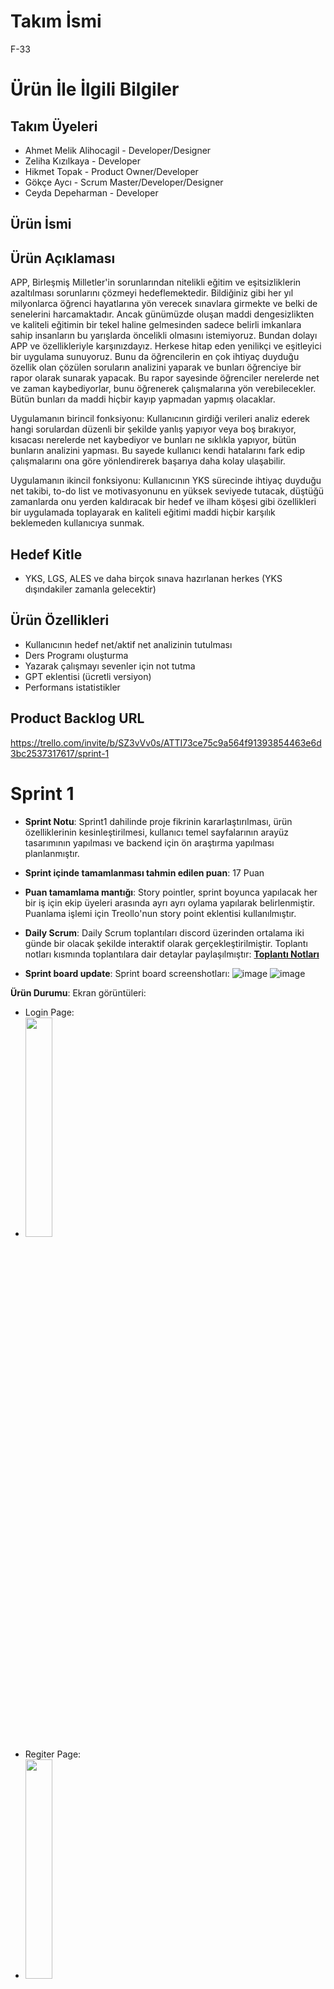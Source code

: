 # **Takım İsmi**
F-33
# Ürün İle İlgili Bilgiler

## Takım Üyeleri
- Ahmet Melik Alihocagil - Developer/Designer
- Zeliha Kızılkaya - Developer
- Hikmet Topak - Product Owner/Developer
- Gökçe Aycı - Scrum Master/Developer/Designer
- Ceyda Depeharman - Developer

## Ürün İsmi

## Ürün Açıklaması
 APP, Birleşmiş Milletler'in sorunlarından nitelikli eğitim ve eşitsizliklerin azaltılması sorunlarını çözmeyi hedeflemektedir. Bildiğiniz gibi her yıl milyonlarca öğrenci hayatlarına yön verecek sınavlara girmekte ve belki de senelerini harcamaktadır. Ancak günümüzde oluşan maddi dengesizlikten ve kaliteli eğitimin bir tekel haline gelmesinden sadece belirli imkanlara sahip insanların bu yarışlarda öncelikli olmasını istemiyoruz. Bundan dolayı APP ve özellikleriyle karşınızdayız. Herkese hitap eden yenilikçi ve eşitleyici bir uygulama sunuyoruz. Bunu da öğrencilerin en çok ihtiyaç duyduğu özellik olan çözülen soruların analizini yaparak ve bunları öğrenciye bir rapor olarak sunarak yapacak. Bu rapor sayesinde öğrenciler nerelerde net ve zaman kaybediyorlar, bunu öğrenerek çalışmalarına yön verebilecekler. Bütün bunları da maddi hiçbir kayıp yapmadan yapmış olacaklar.

Uygulamanın birincil fonksiyonu: Kullanıcının girdiği verileri analiz ederek hangi sorulardan düzenli bir şekilde yanlış yapıyor veya boş bırakıyor, kısacası nerelerde net kaybediyor ve bunları ne sıklıkla yapıyor, bütün bunların analizini yapması. Bu sayede kullanıcı kendi hatalarını fark edip çalışmalarını ona göre yönlendirerek başarıya daha kolay ulaşabilir.

Uygulamanın ikincil fonksiyonu: Kullanıcının YKS sürecinde ihtiyaç duyduğu net takibi, to-do list ve motivasyonunu en yüksek seviyede tutacak, düştüğü zamanlarda onu yerden kaldıracak bir hedef ve ilham köşesi gibi özellikleri bir uygulamada toplayarak en kaliteli eğitimi maddi hiçbir karşılık beklemeden kullanıcıya sunmak.

## Hedef Kitle
- YKS, LGS, ALES ve daha birçok sınava hazırlanan herkes
(YKS dışındakiler zamanla gelecektir)

## Ürün Özellikleri
- Kullanıcının hedef net/aktif net analizinin tutulması
- Ders Programı oluşturma
- Yazarak çalışmayı sevenler için not tutma
- GPT eklentisi (ücretli versiyon)
- Performans istatistikler

## Product Backlog URL
https://trello.com/invite/b/SZ3vVv0s/ATTI73ce75c9a564f91393854463e6d3bc2537317617/sprint-1
# Sprint 1
- **Sprint Notu**: Sprint1 dahilinde proje fikrinin kararlaştırılması, ürün özelliklerinin kesinleştirilmesi, kullanıcı temel sayfalarının arayüz tasarımının yapılması ve backend için ön araştırma yapılması planlanmıştır.
  
- **Sprint içinde tamamlanması tahmin edilen puan**: 17 Puan

- **Puan tamamlama mantığı**: Story pointler, sprint boyunca yapılacak her bir iş için ekip üyeleri arasında ayrı ayrı oylama yapılarak belirlenmiştir. Puanlama işlemi için Treollo'nun story point eklentisi kullanılmıştır.
  
- **Daily Scrum**: Daily Scrum toplantıları discord üzerinden ortalama iki günde bir olacak şekilde interaktif olarak gerçekleştirilmiştir. Toplantı notları kısmında toplantılara dair detaylar paylaşılmıştır: **[Toplantı Notları](https://docs.google.com/document/d/1GLPzij74af6KO64UVuXZnkMik6LS6BBCPYart3XEXPg/edit?usp=sharing)**

- **Sprint board update**: Sprint board screenshotları:
  ![image](https://github.com/oua-f-33/proje/assets/77845105/f96bd3cb-49ef-4d0a-b384-ffafca41d84f)
  ![image](https://github.com/oua-f-33/proje/assets/77845105/d8947bad-58ea-4555-b131-290b179679a5)

**Ürün Durumu**: Ekran görüntüleri:

- Login Page:
 - <img src = "https://github.com/oua-f-33/proje/assets/77845105/381b6066-7207-4d28-bc7d-51f35f05ab9f" width=30% height=30%>
- Regiter Page:
 - <img src = "https://github.com/oua-f-33/proje/assets/77845105/f61fabec-3d1b-4208-970f-01264684af1a" width=30% height=30%>
- Home Page:
 - <img src = "https://github.com/oua-f-33/proje/assets/77845105/fb6ae885-e904-4be4-a541-699b17d8e29b" width=30% height=30%>
- Home Page pop-up:
 - <img src = "https://github.com/oua-f-33/proje/assets/77845105/24cceb24-38e7-4cda-a160-d3a208929fef" width=30% height=30%>
- Analiz Page:
 - <img src = "https://github.com/oua-f-33/proje/assets/77845105/06a5425a-41f3-4f36-aafe-3a68a1ff8fbd" width=30% height=30%>
- Analiz Page1:
 - <img src = "https://github.com/oua-f-33/proje/assets/77845105/b7129912-8533-48eb-ba31-13f8bd56bd69" width=30% height=30%>
- Analiz Page2:
 - <img src = "https://github.com/oua-f-33/proje/assets/77845105/096a833c-fc47-4537-81c7-665799c315fa" width=30% height=30%>
- Profile Page:
- <img src = "https://github.com/oua-f-33/proje/assets/77845105/0b2996f6-0b84-49d2-a436-224b2f66005b" width=30% height=30%>
- Profile Page Tasarım2:
 - <img src = "https://github.com/oua-f-33/proje/assets/77845105/23cd6744-0c34-4dba-a785-c14aeb3e672a" width=30% height=30%>
- Edit Profile Page:
 -  <img src = "https://github.com/oua-f-33/proje/assets/77845105/a75046a3-9cbd-4c57-83ab-f0b675a77866" width=30% height=30%>

**Not**: Profile Page ve Profile Page Tasarım2 birleştirilerek yeni bir profil page oluşturulacaktır.

- **Sprint Review**: 
Alınan kararlar: Kullanıcı temel sayfalarının tasarımları oluşturulmuş, firebase ve gpt eklentisi için ön araştırma yapılarak ürünün genel gereksinimleri tespit edilmiştir
  - Sprint Review katılımcıları:
   - Ahmet Melik Alihocagil
   - Zeliha Kızılkaya
   - Hikmet Topak 
   - Gökçe Aycı 
   - Ceyda Depeharman

- **Sprint Retrospective:**
  - Sprint1'in ekibin büyük çoğunluğunun final haftasına denk gelmesi ekibi ve işleyisi biraz yavaşlattı bu açığı kapatatabilmek adına sonraki sprintlerde herkesin daha aktif olması beklenmektedir.
  - Ekip üyelerince bir çok farklı ve orijinal proje fikir ortaya atıldı, proje fikirlerinin çok ve uygulanabilir olmaları karar vermeyi ve brainstorming sürecinin uzamasına sebep oldu, bu süreç daha kısa tutulmalıydı.
  - Genel anlamda ekibin biribiriyle iletişimi, bilgi alışverişi ve farklı fikirlere açık olması her ekip üyesi için olumlu noktalardan biri olduğu tespit edildi ve ilerleyen süreç boyunca bu durumunun devam etmesi beklenmektedir.

- **Burndown Chart:**
 <img src = "https://github.com/oua-f-33/proje/assets/77845105/8a7687f8-2ef2-4c36-8c7f-91a719088a9a" width=50% height=50%>
 
## Product Backlog URL
https://trello.com/b/lzoQIuuL/f33-sprint-2

# Sprint 2
- **Sprint Notu**: Sprint2 dahilinde projenin UI kodlarının yazılması planlanmaktadır.
  
- **Sprint içinde tamamlanması tahmin edilen puan**: 36 Puan

- **Puan tamamlama mantığı**: Story pointler, sprint boyunca yapılacak her bir iş için product owner tarafından belirlenmiştir. Puanlama işlemi için Treollo'nun story point eklentisi kullanılmıştır.
  
- **Daily Scrum**: Daily Scrum toplantıları discord ve whatsapp üzerinden gerçekleştirilmiştir. Whatsapp da alınan önemli kararların ekran görüntüleri toplantı notlarına eklenmiştir.. Toplantı notları kısmında toplantılara dair detaylar paylaşılmıştır: **[Toplantı Notları](https://docs.google.com/document/d/1GLPzij74af6KO64UVuXZnkMik6LS6BBCPYart3XEXPg/edit?usp=sharing)**

- **Sprint board update**: Sprint board screenshotları:
 ![image](https://github.com/oua-f-33/proje/assets/77845105/fc623fd2-290f-412c-afda-e40e65319f65)


**Ürün Durumu**: Ekran görüntüleri:

- Login Page:
 - <img src = "https://github.com/oua-f-33/proje/assets/77845105/c867b2ef-38c7-48ab-af83-fa41195ece5d" width=30% height=30%>
- Regiter Page:
 - <img src = "https://github.com/oua-f-33/proje/assets/77845105/d62a0165-e117-4a10-8887-7bfd2365eab5" width=30% height=30%>
- Home Page:
 - <img src = "https://github.com/oua-f-33/proje/assets/77845105/26bc4020-cc87-49b8-9692-c8ee44af5540" width=30% height=30%>
- Home Page pop-up:
 - <img src = " " width=30% height=30%>
- Analiz Page:
 - <img src = " " width=30% height=30%>
- Analiz Page1:
 - <img src = " " width=30% height=30%>
- Analiz Page2:
 - <img src = " " width=30% height=30%>
- Profile Page:
- <img src = " " width=30% height=30%>
- Profile Page Tasarım2:
 - <img src = " " width=30% height=30%>
- Edit Profile Page:
 -  <img src = " " width=30% height=30%>
 
- **Sprint Review**: 
Alınan kararlar: Kullanıcı temel sayfalarının UI kodlamasının yapılması planlanmış fakat bazı aksaklıklardan dolayı sadece home page, login page ve register page'in UI kodlaması tamamlanmış, profil page için UI güncellenmesi yapılmış ve  backend üzerine tartışılmıştır.
  - Sprint Review katılımcıları:
   - Ahmet Melik Alihocagil
   - Zeliha Kızılkaya
   - Hikmet Topak 
   - Gökçe Aycı 
   - Ceyda Depeharman

- **Sprint Retrospective:**
  - Sprint2 için gerek bayram tatili gerek ekip üyelerinin final/bütünleme sınavları sebebiyle interaktif toplantılar aksamış dolayısıyla projenin ilerleyişi de olumsuz etkilemmiştir. Gelecek sprint için ekip üyelerinin daha aktif olması beklenmektedir.
  - Daha hızlı kararlar alabilmek ve hızlı bir şekilde ilerleyebilmek adına ekip üyelerinin mesajlara olabildiğince kısa sürede cevap vermesi beklenmektedir.

- **Burndown Chart:**
 <img src = "https://github.com/oua-f-33/proje/assets/77845105/8d2107c9-7a3a-423c-b44e-4b5cc83968f2" width=50% height=50%>

